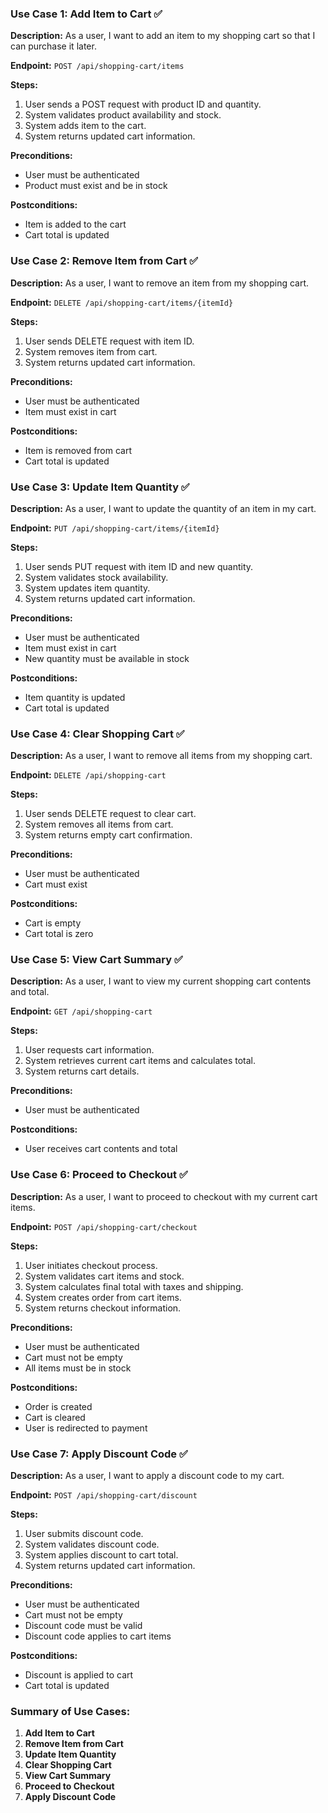 ### Use Case 1: Add Item to Cart ✅

**Description:** As a user, I want to add an item to my shopping cart so that I can purchase it later.

**Endpoint:** `POST /api/shopping-cart/items`

**Steps:**
1. User sends a POST request with product ID and quantity.
2. System validates product availability and stock.
3. System adds item to the cart.
4. System returns updated cart information.

**Preconditions:**
- User must be authenticated
- Product must exist and be in stock

**Postconditions:**
- Item is added to the cart
- Cart total is updated

### Use Case 2: Remove Item from Cart ✅

**Description:** As a user, I want to remove an item from my shopping cart.

**Endpoint:** `DELETE /api/shopping-cart/items/{itemId}`

**Steps:**
1. User sends DELETE request with item ID.
2. System removes item from cart.
3. System returns updated cart information.

**Preconditions:**
- User must be authenticated
- Item must exist in cart

**Postconditions:**
- Item is removed from cart
- Cart total is updated

### Use Case 3: Update Item Quantity ✅

**Description:** As a user, I want to update the quantity of an item in my cart.

**Endpoint:** `PUT /api/shopping-cart/items/{itemId}`

**Steps:**
1. User sends PUT request with item ID and new quantity.
2. System validates stock availability.
3. System updates item quantity.
4. System returns updated cart information.

**Preconditions:**
- User must be authenticated
- Item must exist in cart
- New quantity must be available in stock

**Postconditions:**
- Item quantity is updated
- Cart total is updated

### Use Case 4: Clear Shopping Cart ✅

**Description:** As a user, I want to remove all items from my shopping cart.

**Endpoint:** `DELETE /api/shopping-cart`

**Steps:**
1. User sends DELETE request to clear cart.
2. System removes all items from cart.
3. System returns empty cart confirmation.

**Preconditions:**
- User must be authenticated
- Cart must exist

**Postconditions:**
- Cart is empty
- Cart total is zero

### Use Case 5: View Cart Summary ✅

**Description:** As a user, I want to view my current shopping cart contents and total.

**Endpoint:** `GET /api/shopping-cart`

**Steps:**
1. User requests cart information.
2. System retrieves current cart items and calculates total.
3. System returns cart details.

**Preconditions:**
- User must be authenticated

**Postconditions:**
- User receives cart contents and total

### Use Case 6: Proceed to Checkout ✅

**Description:** As a user, I want to proceed to checkout with my current cart items.

**Endpoint:** `POST /api/shopping-cart/checkout`

**Steps:**
1. User initiates checkout process.
2. System validates cart items and stock.
3. System calculates final total with taxes and shipping.
4. System creates order from cart items.
5. System returns checkout information.

**Preconditions:**
- User must be authenticated
- Cart must not be empty
- All items must be in stock

**Postconditions:**
- Order is created
- Cart is cleared
- User is redirected to payment

### Use Case 7: Apply Discount Code ✅

**Description:** As a user, I want to apply a discount code to my cart.

**Endpoint:** `POST /api/shopping-cart/discount`

**Steps:**
1. User submits discount code.
2. System validates discount code.
3. System applies discount to cart total.
4. System returns updated cart information.

**Preconditions:**
- User must be authenticated
- Cart must not be empty
- Discount code must be valid
- Discount code applies to cart items

**Postconditions:**
- Discount is applied to cart
- Cart total is updated

### Summary of Use Cases:

1. **Add Item to Cart**
2. **Remove Item from Cart**
3. **Update Item Quantity**
4. **Clear Shopping Cart**
5. **View Cart Summary**
6. **Proceed to Checkout**
7. **Apply Discount Code**

